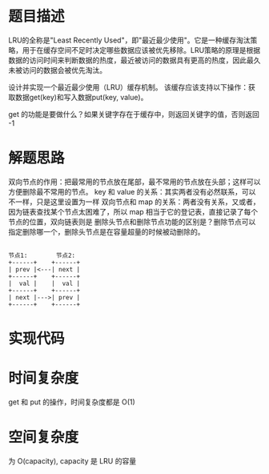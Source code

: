 # 题目描述
LRU的全称是"Least Recently Used"，即"最近最少使用"。它是一种缓存淘汰策略，用于在缓存空间不足时决定哪些数据应该被优先移除。LRU策略的原理是根据数据的访问时间来判断数据的热度，最近被访问的数据具有更高的热度，因此最久未被访问的数据会被优先淘汰。

设计并实现一个最近最少使用（LRU）缓存机制。
该缓存应该支持以下操作：获取数据get(key)和写入数据put(key, value)。

get 的功能是要做什么？如果关键字存在于缓存中，则返回关键字的值，否则返回 -1

# 解题思路
双向节点的作用：把最常用的节点放在尾部，最不常用的节点放在头部；这样可以方便删除最不常用的节点。
key 和 value 的关系：其实两者没有必然联系，可以不一样，只是这里设置为一样
双向节点和 map 的关系：两者没有关系，又或者，因为链表查找某个节点太困难了，所以 map 相当于它的登记表，直接记录了每个节点的位置，双向链表则是
删除头节点和删除节点功能的区别是？删除节点可以指定删除哪一个，删除头节点是在容量超量的时候被动删除的。

```golang

节点1:        节点2:
+------+    +------+
| prev |<---| next |
+------+    +------+
|  val |    |  val |
+------+    +------+
| next |--->| prev |
+------+    +------+

```


# 实现代码

# 时间复杂度
get 和 put 的操作，时间复杂度都是 O(1)

# 空间复杂度
为 O(capacity), capacity 是 LRU 的容量







